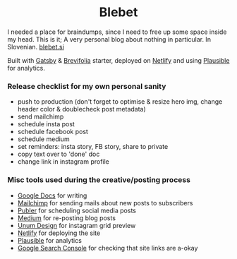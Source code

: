 <h1 align="center">
  Blebet
</h1>

I needed a place for braindumps, since I need to free up some space inside my head. This is it; A very personal blog about nothing in particular. In Slovenian. [blebet.si](https://www.blebet.si)

Built with [Gatsby](https://www.gatsbyjs.org/) & [Brevifolia](https://www.gatsbyjs.org/starters/kendallstrautman/brevifolia-gatsby-forestry/) starter, deployed on [Netlify](https://www.netlify.com/) and using [Plausible](https://plausible.io/) for analytics.

### Release checklist for my own personal sanity

- push to production (don't forget to optimise & resize hero img, change header color & doublecheck post metadata)
- send mailchimp
- schedule insta post
- schedule facebook post
- schedule medium
- set reminders: insta story, FB story, share to private
- copy text over to 'done' doc
- change link in instagram profile

### Misc tools used during the creative/posting process

- [Google Docs](https://docs.google.com) for writing
- [Mailchimp](https://mailchimp.com/) for sending mails about new posts to subscribers
- [Publer](https://publer.io/) for scheduling social media posts
- [Medium](https://medium.com/) for re-posting blog posts
- [Unum Design](https://www.unum.la/) for instagram grid preview
- [Netlify](https://www.netlify.com/) for deploying the site
- [Plausible](https://plausible.io/) for analytics
- [Google Search Console](https://search.google.com/) for checking that site links are a-okay
